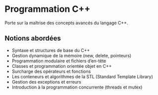 # Programmation C++ 

Porte sur la maîtrise des concepts avancés du langage C++.

## Notions abordées
- Syntaxe et structures de base du C++
- Gestion dynamique de la mémoire (new, delete, pointeurs)
- Programmation modulaire et fichiers d’en-tête
- Classes et programmation orientée objet en C++
- Surcharge des opérateurs et fonctions
- Les conteneurs et algorithmes de la STL (Standard Template Library)
- Gestion des exceptions et erreurs
- Introduction à la programmation concurrente (threads et mutex)
